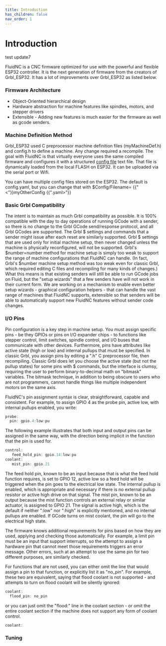 ```yaml
---
title: Introduction
has_children: false
nav_order: 1
---
```


# Introduction

test update7

FluidNC is a CNC firmware optimized for use with the powerful and flexible ESP32 controller. It is the next generation of firmware from the creators of Grbl_ESP32. It has a lot of improvements over Grbl_ESP32 as listed below.

### Firmware Architecture

- Object-Oriented hierarchical design
- Hardware abstraction for machine features like spindles, motors, and stepper drivers
- Extensible - Adding new features is much easier for the firmware as well as gcode senders.

### Machine Definition Method

Grbl_ESP32 used C preprocessor machine definition files (myMachineDef.h) and config.h to define a machine. Any change required a recompile. The goal with FluidNC is that virtually everyone uses the same compiled firmware and configures it with a structured [config file](docs_configuration/Configuration.md) text file. That file is dynamically loaded from the local FLASH on ESP32. It can be uploaded via the serial port or Wifi.

You can have multiple config files stored on the ESP32. The default is config.yaml, but you can change that with $Config/Filename= {{"<"}}myOtherConfig {{".yaml>"}}


### Basic Grbl Compatibility
The intent is to maintain as much Grbl compatibility as possible. It is 100% compatible with the day to day operations of running GCode with a sender, so there is no change to the Grbl GCode send/response protocol, and all Grbl GCodes are supported. The Grbl $ settings and commands that a sender might issue after each reset are similarly supported. Grbl $ settings that are used only for initial machine setup, then never changed unless the machine is physically reconfigured, will not be supported. Grbl's $number=number method for machine setup is simply too weak to support the range of machine configurations that FluidNC can handle. (In fact, Grbl's $number machine setup method was too weak even for classic Grbl, which required editing C files and recompiling for many kinds of changes.) What this means is that existing senders will still be able to run GCode jobs on Fluid, but the "setup wizards" that a few senders have will not work in their current form. We are working on a mechanism to enable even better setup wizards - graphical configuration helpers - that can handle the vast range of machines that FluidNC supports, extensible so that senders will be able to automatically support new FluidNC features without sender code changes.

### I/O Pins

Pin configuration is a key step in machine setup. You must assign specific pins - be they GPIOs or pins on I/O expander chips - to functions like stepper control, limit switches, spindle control, and I/O buses that communicate with other devices. Furthermore, pins have attributes like active state (high or low) and internal pullups that must be specified. In classic Grbl, you assign pins by editing a ".h" C preprocessor file, then recompiling. Classic Grbl does let you choose the active state (but not the pullup states) for some pins with $ commands, but the interface is clumsy, requiring the user to perform binary-to-decimal math on "bitmask" variables. The bitmask technique, in addition to being obscure to users who are not programmers, cannot handle things like multiple independent motors on the same axis.

FluidNC's pin assignment syntax is clear, straightforward, capable and consistent. For example, to assign GPIO 4 as the probe pin, active low, with internal pullups enabled, you write:

```js
probe:
  pin: gpio.4:low:pu
```

The following example illustrates that both input and output pins can be assigned in the same way, with the direction being implicit in the function that the pin is used for.

```js
control:
   feed_hold_pin: gpio.14:low:pu
coolant:
   mist_pin: gpio.21
```

The feed hold pin, known to be an input because that is what the feed hold function requires, is set to GPIO 12, active low so a feed hold will be triggered when the pin goes to the electrical low state. The internal pullup is enabled, which is appropriate and necessary if there is no external pullup resistor or active high drive on that signal. The mist pin, known to be an output because the mist function controls an external relay or similar actuator, is assigned to GPIO 21. The signal is active high, which is the default if neither ":low" nor ":high" is explicitly mentioned, and no internal pullups are enabled. If GCode turns on mist coolant, the pin will go to the electrical high state.

The firmware knows additional requirements for pins based on how they are used, applying and checking those automatically. For example, a limit pin must be an input that support interrupts, so the attempt to assign a hardware pin that cannot meet those requirements triggers an error message. Other errors, such at an attempt to use the same pin for two different purposes, are similarly checked.

For functions that are not used, you can either omit the line that would assign a pin to that function, or explicitly list it as "no_pin". For example, these two are equivalent, saying that flood coolant is not supported - and attempts to turn on flood coolant will be silently ignored:

```js
coolant:
  flood_pin: no_pin
```
or you can just omit the "flood:" line in the coolant section - or omit the entire coolant section if the machine does not support any form of coolant control.

```js
coolant:
```
### Tuning
